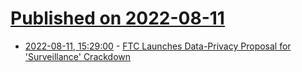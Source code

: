# [Published on 2022-08-11](index.md)

* [2022-08-11, 15:29:00](https://yro.slashdot.org/story/22/08/11/1529242/ftc-launches-data-privacy-proposal-for-surveillance-crackdown?utm_source=rss1.0mainlinkanon&utm_medium=feed) - [FTC Launches Data-Privacy Proposal for 'Surveillance' Crackdown](https://yro.slashdot.org/story/22/08/11/1529242/ftc-launches-data-privacy-proposal-for-surveillance-crackdown?utm_source=rss1.0mainlinkanon&utm_medium=feed)
